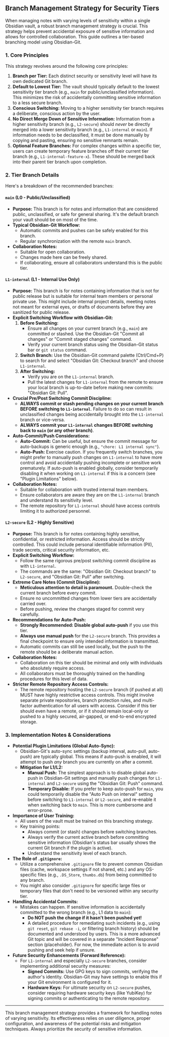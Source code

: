## Branch Management Strategy for Security Tiers

When managing notes with varying levels of sensitivity within a single Obsidian vault, a robust branch management strategy is crucial. This strategy helps prevent accidental exposure of sensitive information and allows for controlled collaboration. This guide outlines a tier-based branching model using Obsidian-Git.

### 1. Core Principles

This strategy revolves around the following core principles:

1.  **Branch per Tier:** Each distinct security or sensitivity level will have its own dedicated Git branch.
2.  **Default to Lowest Tier:** The vault should typically default to the lowest sensitivity tier branch (e.g., `main` for public/unclassified information). This minimizes the risk of accidentally committing sensitive information to a less secure branch.
3.  **Conscious Switching:** Moving to a higher sensitivity tier branch requires a deliberate, conscious action by the user.
4.  **No Direct Merge Down of Sensitive Information:** Information from a higher sensitivity branch (e.g., `L2-secure`) should *never* be directly merged into a lower sensitivity branch (e.g., `L1-internal` or `main`). If information needs to be declassified, it must be done manually by copying and pasting, ensuring no sensitive remnants remain.
5.  **Optional Feature Branches:** For complex changes within a specific tier, users can create temporary feature branches off their current tier branch (e.g., `L1-internal-feature-x`). These should be merged back into their parent tier branch upon completion.

### 2. Tier Branch Details

Here's a breakdown of the recommended branches:

#### `main` (L0 - Public/Unclassified)

*   **Purpose:** This branch is for notes and information that are considered public, unclassified, or safe for general sharing. It's the default branch your vault should be on most of the time.
*   **Typical Obsidian-Git Workflow:**
    *   Automatic commits and pushes can be safely enabled for this branch.
    *   Regular synchronization with the remote `main` branch.
*   **Collaboration Notes:**
    *   Suitable for open collaboration.
    *   Changes made here can be freely shared.
    *   If collaborating, ensure all collaborators understand this is the public tier.

#### `L1-internal` (L1 - Internal Use Only)

*   **Purpose:** This branch is for notes containing information that is not for public release but is suitable for internal team members or personal private use. This might include internal project details, meeting notes not meant for external eyes, or drafts of documents before they are sanitized for public release.
*   **Explicit Switching Workflow with Obsidian-Git:**
    1.  **Before Switching:**
        *   Ensure all changes on your current branch (e.g., `main`) are committed or stashed. Use the Obsidian-Git "Commit all changes" or "Commit staged changes" command.
        *   Verify your current branch status using the Obsidian-Git status bar or `git status` command.
    2.  **Switch Branch:** Use the Obsidian-Git command palette (Ctrl/Cmd+P) to search for and select "Obsidian Git: Checkout branch" and choose `L1-internal`.
    3.  **After Switching:**
        *   Verify you are on the `L1-internal` branch.
        *   Pull the latest changes for `L1-internal` from the remote to ensure your local branch is up-to-date before making new commits: "Obsidian Git: Pull".
*   **Crucial Pre/Post Switching Commit Discipline:**
    *   **ALWAYS commit or stash pending changes on your current branch BEFORE switching to `L1-internal`**. Failure to do so can result in unclassified changes being accidentally brought into the `L1-internal` branch or vice-versa.
    *   **ALWAYS commit your `L1-internal` changes BEFORE switching back to `main` (or any other branch)**.
*   **Auto-Commit/Push Considerations:**
    *   **Auto-Commit:** Can be useful, but ensure the commit message for auto-backups is generic enough (e.g., `"chore: L1 internal sync"`).
    *   **Auto-Push:** Exercise caution. If you frequently switch branches, you might prefer to manually push changes on `L1-internal` to have more control and avoid accidentally pushing incomplete or sensitive work prematurely. If auto-push is enabled globally, consider temporarily disabling it when working on `L1-internal` if this is a concern (see "Plugin Limitations" below).
*   **Collaboration Notes:**
    *   Suitable for collaboration with trusted internal team members.
    *   Ensure collaborators are aware they are on the `L1-internal` branch and understand its sensitivity level.
    *   The remote repository for `L1-internal` should have access controls limiting it to authorized personnel.

#### `L2-secure` (L2 - Highly Sensitive)

*   **Purpose:** This branch is for notes containing highly sensitive, confidential, or restricted information. Access should be strictly controlled. This could include personal identifiable information (PII), trade secrets, critical security information, etc.
*   **Explicit Switching Workflow:**
    *   Follow the same rigorous pre/post switching commit discipline as with `L1-internal`.
    *   The commands are the same: "Obsidian Git: Checkout branch" to `L2-secure`, and "Obsidian Git: Pull" after switching.
*   **Extreme Care Notes (Commit Discipline):**
    *   **Meticulous attention to detail is paramount.** Double-check the current branch before every commit.
    *   Ensure no uncommitted changes from lower tiers are accidentally carried over.
    *   Before pushing, review the changes staged for commit very carefully.
*   **Recommendations for Auto-Push:**
    *   **Strongly Recommended: Disable global auto-push** if you use this tier.
    *   **Always use manual push** for the `L2-secure` branch. This provides a final checkpoint to ensure only intended information is transmitted.
    *   Automatic commits can still be used locally, but the push to the remote should be a deliberate manual action.
*   **Collaboration Notes:**
    *   Collaboration on this tier should be minimal and only with individuals who absolutely require access.
    *   All collaborators must be thoroughly trained on the handling procedures for this level of data.
*   **Stricter Remote Repository Access Controls:**
    *   The remote repository hosting the `L2-secure` branch (if pushed at all) MUST have highly restrictive access controls. This might involve separate private repositories, branch protection rules, and multi-factor authentication for all users with access. Consider if this tier should even have a remote, or if it should remain local-only or pushed to a highly secured, air-gapped, or end-to-end encrypted storage.

### 3. Implementation Notes & Considerations

*   **Potential Plugin Limitations (Global Auto-Sync):**
    *   Obsidian-Git's auto-sync settings (backup interval, auto-pull, auto-push) are typically global. This means if auto-push is enabled, it will attempt to push *any* branch you are currently on after a commit.
    *   **Mitigation for L1/L2:**
        *   **Manual Push:** The simplest approach is to disable global auto-push in Obsidian-Git settings and manually push changes for `L1-internal` and `L2-secure` using the "Obsidian Git: Push" command.
        *   **Temporary Disable:** If you prefer to keep auto-push for `main`, you could temporarily disable the "Auto Push on interval" setting before switching to `L1-internal` or `L2-secure`, and re-enable it when switching back to `main`. This is more cumbersome and error-prone.
*   **Importance of User Training:**
    *   All users of the vault must be trained on this branching strategy.
    *   Key training points:
        *   Always commit (or stash) changes before switching branches.
        *   Always verify the current active branch before committing sensitive information (Obsidian's status bar usually shows the current Git branch if the plugin is active).
        *   Understand the sensitivity level of each branch.
*   **The Role of `.gitignore`:**
    *   Utilize a comprehensive `.gitignore` file to prevent common Obsidian files (cache, workspace settings if not shared, etc.) and any OS-specific files (e.g., `.DS_Store`, `thumbs.db`) from being committed to any branch.
    *   You might also consider `.gitignore` for specific large files or temporary files that don't need to be versioned within any security tier.
*   **Handling Accidental Commits:**
    *   Mistakes can happen. If sensitive information is accidentally committed to the wrong branch (e.g., L1 data to `main`):
        *   **Do NOT push the change if it hasn't been pushed yet!**
        *   A detailed procedure for remediating such incidents (e.g., using `git reset`, `git rebase -i`, or filtering branch history) should be documented and understood by users. This is a more advanced Git topic and will be covered in a separate "Incident Response" section (placeholder). For now, the immediate action is to avoid pushing and seek help if unsure.
*   **Future Security Enhancements (Forward Reference):**
    *   For `L1-internal` and especially `L2-secure` branches, consider implementing additional security measures:
        *   **Signed Commits:** Use GPG keys to sign commits, verifying the author's identity. Obsidian-Git may have settings to enable this if your Git environment is configured for it.
        *   **Hardware Keys:** For ultimate security on `L2-secure` pushes, consider requiring hardware security keys (like YubiKey) for signing commits or authenticating to the remote repository.

---

This branch management strategy provides a framework for handling notes of varying sensitivity. Its effectiveness relies on user diligence, proper configuration, and awareness of the potential risks and mitigation techniques. Always prioritize the security of sensitive information.
